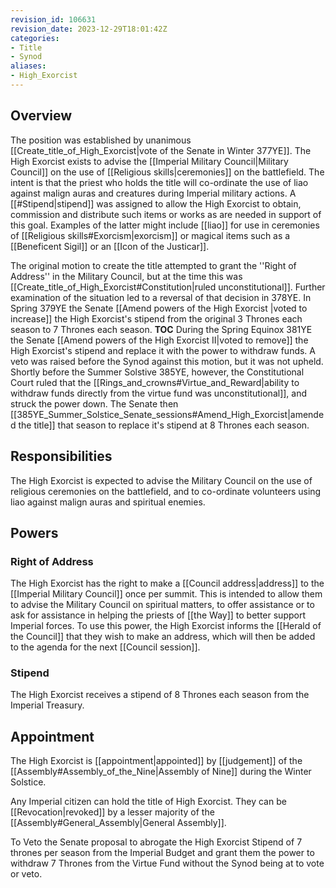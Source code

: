 ```yaml
---
revision_id: 106631
revision_date: 2023-12-29T18:01:42Z
categories:
- Title
- Synod
aliases:
- High_Exorcist
---
```



## Overview
The position was established by unanimous [[Create_title_of_High_Exorcist|vote of the Senate in Winter 377YE]]. The High Exorcist exists to advise the [[Imperial Military Council|Military Council]] on the use of [[Religious skills|ceremonies]] on the battlefield. The intent is that the priest who holds the title will co-ordinate the use of liao against malign auras and creatures during Imperial military actions. A [[#Stipend|stipend]] was assigned to allow the High Exorcist to obtain, commission and distribute such items or works as are needed in support of this goal. Examples of the latter might include [[liao]] for use in ceremonies of [[Religious skills#Exorcism|exorcism]] or magical items such as a [[Beneficent Sigil]] or an [[Icon of the Justicar]].

The original motion to create the title attempted to grant the ''Right of Address'' in the Military Council, but at the time this was [[Create_title_of_High_Exorcist#Constitution|ruled unconstitutional]]. Further examination of the situation led to a reversal of that decision in 378YE. In Spring 379YE the Senate [[Amend powers of the High Exorcist |voted to increase]] the High Exorcist's stipend from the original 3 Thrones each season to 7 Thrones each season.
__TOC__
During the Spring Equinox 381YE the Senate [[Amend powers of the High Exorcist II|voted to remove]] the High Exorcist's stipend and replace it with the power to withdraw funds. A veto was raised before the Synod against this motion, but it was not upheld. Shortly before the Summer Solstive 385YE, however, the Constitutional Court ruled that the [[Rings_and_crowns#Virtue_and_Reward|ability to withdraw funds directly from the virtue fund was unconstitutional]], and struck the power down. The Senate then [[385YE_Summer_Solstice_Senate_sessions#Amend_High_Exorcist|amended the title]] that season to replace it's stipend at 8 Thrones each season.

## Responsibilities
The High Exorcist is expected to advise the Military Council on the use of religious ceremonies on the battlefield, and to co-ordinate volunteers using liao against malign auras and spiritual enemies.
## Powers
### Right of Address
The High Exorcist has the right to make a [[Council address|address]] to the [[Imperial Military Council]] once per summit. This is intended to allow them to advise the Military Council on spiritual matters, to offer assistance or to ask for assistance in helping the priests of [[the Way]] to better support Imperial forces. To use this power, the High Exorcist informs the [[Herald of the Council]] that they wish to make an address, which will then be added to the agenda for the next [[Council session]].

### Stipend
The High Exorcist receives a stipend of 8 Thrones each season from the Imperial Treasury.

## Appointment
The High Exorcist is [[appointment|appointed]] by [[judgement]] of the [[Assembly#Assembly_of_the_Nine|Assembly of Nine]] during the Winter Solstice. 

Any Imperial citizen can hold the title of High Exorcist. They can be [[Revocation|revoked]] by a lesser majority of the [[Assembly#General_Assembly|General Assembly]].


To Veto the Senate proposal to abrogate the High Exorcist Stipend of 7 thrones per season from the Imperial Budget and grant them the power to withdraw 7 Thrones from the Virtue Fund without the Synod being at to vote or veto.




